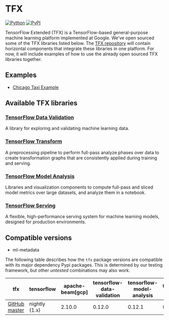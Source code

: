 <!-- See: www.tensorflow.org/tfx/ -->

# TFX

[![Python](https://img.shields.io/pypi/pyversions/tfx.svg?style=plastic)](https://github.com/tensorflow/tfx)
[![PyPI](https://badge.fury.io/py/tfx.svg)](https://badge.fury.io/py/tfx)

TensorFlow Extended (TFX) is a TensorFlow-based general-purpose machine learning
platform implemented at Google. We’ve open sourced some of the TFX libraries
listed below. The [TFX repository](https://github.com/tensorflow/tfx) will
contain horizontal components that integrate these libraries in one platform.
For now, it will include examples of how to use the already open sourced TFX
libraries together.

## Examples

*   [Chicago Taxi Example](https://github.com/tensorflow/tfx/tree/master/examples/chicago_taxi_pipeline)

## Available TFX libraries

### [TensorFlow Data Validation](https://github.com/tensorflow/data-validation)

A library for exploring and validating machine learning data.

### [TensorFlow Transform](https://github.com/tensorflow/transform)

A preprocessing pipeline to perform full-pass analyze phases over data to create
transformation graphs that are consistently applied during training and serving.

### [TensorFlow Model Analysis](https://github.com/tensorflow/model-analysis)

Libraries and visualization components to compute full-pass and sliced model
metrics over large datasets, and analyze them in a notebook.

### [TensorFlow Serving](https://github.com/tensorflow/serving)

A flexible, high-performance serving system for machine learning models,
designed for production environments.

## Compatible versions
* ml-metadata

The following table describes how the `tfx` package versions are compatible
with its major dependency Pypi packages. This is determined by our testing
framework, but other *untested* combinations may also work.

|tfx                                                                                |tensorflow    |apache-beam[gcp]|tensorflow-data-validation|tensorflow-model-analysis|tensorflow-transform|ml-metadata|tensorflow-metadata|
|-----------------------------------------------------------------------------------|--------------|----------------|--------------------------|--------------------------------|--------------------|-----------|-------------------|
|[GitHub master](https://github.com/tensorflow/tfx/blob/master/tfx/g3doc/RELEASE.md)|nightly (1.x) |2.10.0          |0.12.0                    |0.12.1                           |0.12.0              |0.13.1     |0.12.1             |
